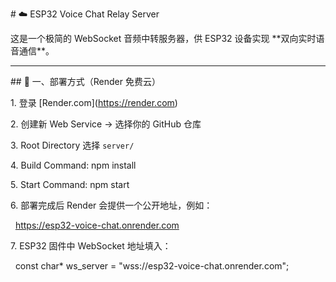 \# ☁️ ESP32 Voice Chat Relay Server



这是一个极简的 WebSocket 音频中转服务器，供 ESP32 设备实现 \*\*双向实时语音通信\*\*。



---



\## 🚀 一、部署方式（Render 免费云）



1\. 登录 \[Render.com](https://render.com)

2\. 创建新 Web Service → 选择你的 GitHub 仓库

3\. Root Directory 选择 `server/`

4\. Build Command: npm install

5\. Start Command: npm start

6\. 部署完成后 Render 会提供一个公开地址，例如：

&nbsp;  https://esp32-voice-chat.onrender.com

7\. ESP32 固件中 WebSocket 地址填入：

&nbsp;   const char\* ws\_server = "wss://esp32-voice-chat.onrender.com";


